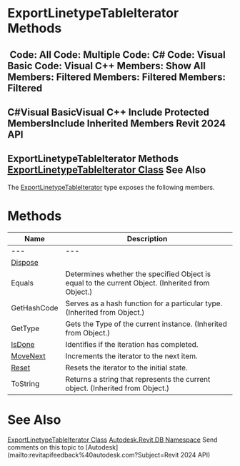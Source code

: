 # ExportLinetypeTableIterator Methods

﻿
 Code: All Code: Multiple Code: C# Code: Visual Basic Code: Visual C++  Members: Show All Members: Filtered Members: Filtered Members: Filtered   
---  
C#Visual BasicVisual C++
Include Protected MembersInclude Inherited Members
Revit 2024 API  
---  
ExportLinetypeTableIterator Methods  
[ExportLinetypeTableIterator Class](901e037c-f870-f85f-8002-3223ff6c2061.md "ExportLinetypeTableIterator Class") See Also  
---  
The [ExportLinetypeTableIterator](901e037c-f870-f85f-8002-3223ff6c2061.md "ExportLinetypeTableIterator Class") type exposes the following members.
# Methods
| Name | Description |
| --- | --- |
| --- | --- | --- |
| [Dispose](c003659a-6b76-8412-ba92-1971a40c1ef7.md "Dispose Method") |
| Equals | Determines whether the specified Object is equal to the current Object. (Inherited from Object.) |
| GetHashCode | Serves as a hash function for a particular type.  (Inherited from Object.) |
| GetType | Gets the Type of the current instance. (Inherited from Object.) |
| [IsDone](3e483f05-93ad-0b13-0dc0-d50e6ec1b6a2.md "IsDone Method") | Identifies if the iteration has completed. |
| [MoveNext](368f06dd-cf29-6edb-6540-995ea157f4be.md "MoveNext Method") | Increments the iterator to the next item. |
| [Reset](bbe88f6f-2565-e6d7-4ad9-82fcb574df88.md "Reset Method") | Resets the iterator to the initial state. |
| ToString | Returns a string that represents the current object. (Inherited from Object.) |

# See Also
[ExportLinetypeTableIterator Class](901e037c-f870-f85f-8002-3223ff6c2061.md "ExportLinetypeTableIterator Class")
[Autodesk.Revit.DB Namespace](87546ba7-461b-c646-cbb1-2cb8f5bff8b2.md "Autodesk.Revit.DB Namespace")
Send comments on this topic to [Autodesk](mailto:revitapifeedback%40autodesk.com?Subject=Revit 2024 API)